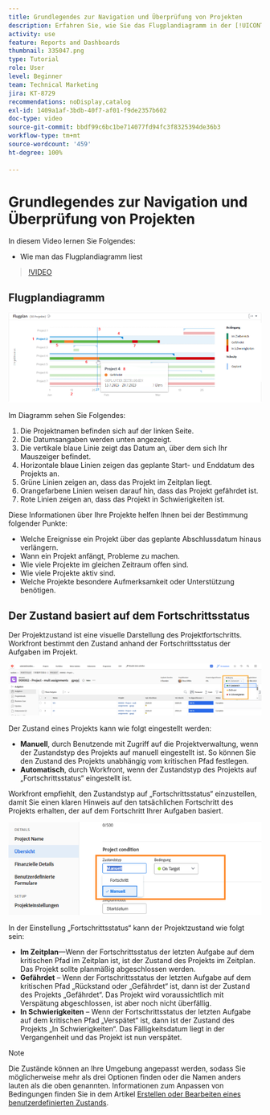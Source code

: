 ```yaml
---
title: Grundlegendes zur Navigation und Überprüfung von Projekten
description: Erfahren Sie, wie Sie das Flugplandiagramm in der [!UICONTROL erweiterten Analyse] lesen können.
activity: use
feature: Reports and Dashboards
thumbnail: 335047.png
type: Tutorial
role: User
level: Beginner
team: Technical Marketing
jira: KT-8729
recommendations: noDisplay,catalog
exl-id: 1409a1af-3bdb-40f7-af01-f9de2357b602
doc-type: video
source-git-commit: bbdf99c6bc1be714077fd94fc3f8325394de36b3
workflow-type: tm+mt
source-wordcount: '459'
ht-degree: 100%

---
```


# Grundlegendes zur Navigation und Überprüfung von Projekten

In diesem Video lernen Sie Folgendes:

* Wie man das Flugplandiagramm liest

>[!VIDEO](https://video.tv.adobe.com/v/335047/?quality=12&learn=on&enablevpops=1)

## Flugplandiagramm

![Ein Bild eines Flugplandiagramms mit Nummern, die mit den Aufzählungspunkten unten korrespondieren](assets/section-2-1.png)

Im Diagramm sehen Sie Folgendes:

1. Die Projektnamen befinden sich auf der linken Seite.
1. Die Datumsangaben werden unten angezeigt.
1. Die vertikale blaue Linie zeigt das Datum an, über dem sich Ihr Mauszeiger befindet.
1. Horizontale blaue Linien zeigen das geplante Start- und Enddatum des Projekts an.
1. Grüne Linien zeigen an, dass das Projekt im Zeitplan liegt.
1. Orangefarbene Linien weisen darauf hin, dass das Projekt gefährdet ist.
1. Rote Linien zeigen an, dass das Projekt in Schwierigkeiten ist.

Diese Informationen über Ihre Projekte helfen Ihnen bei der Bestimmung folgender Punkte:

* Welche Ereignisse ein Projekt über das geplante Abschlussdatum hinaus verlängern.
* Wann ein Projekt anfängt, Probleme zu machen.
* Wie viele Projekte im gleichen Zeitraum offen sind.
* Wie viele Projekte aktiv sind.
* Welche Projekte besondere Aufmerksamkeit oder Unterstützung benötigen.

## Der Zustand basiert auf dem Fortschrittsstatus

Der Projektzustand ist eine visuelle Darstellung des Projektfortschritts. Workfront bestimmt den Zustand anhand der Fortschrittsstatus der Aufgaben im Projekt.

![Ein Bild möglicher Fortschrittsstatus](assets/section-2-2.png)

Der Zustand eines Projekts kann wie folgt eingestellt werden:

* **Manuell**, durch Benutzende mit Zugriff auf die Projektverwaltung, wenn der Zustandstyp des Projekts auf manuell eingestellt ist. So können Sie den Zustand des Projekts unabhängig vom kritischen Pfad festlegen.
* **Automatisch**, durch Workfront, wenn der Zustandstyp des Projekts auf „Fortschrittsstatus“ eingestellt ist.

Workfront empfiehlt, den Zustandstyp auf „Fortschrittsstatus“ einzustellen, damit Sie einen klaren Hinweis auf den tatsächlichen Fortschritt des Projekts erhalten, der auf dem Fortschritt Ihrer Aufgaben basiert.

![Ein Bild möglicher Fortschrittsstatus](assets/section-2-3.png)

In der Einstellung „Fortschrittsstatus“ kann der Projektzustand wie folgt sein:

* **Im Zeitplan**—Wenn der Fortschrittsstatus der letzten Aufgabe auf dem kritischen Pfad im Zeitplan ist, ist der Zustand des Projekts im Zeitplan. Das Projekt sollte planmäßig abgeschlossen werden.
* **Gefährdet** – Wenn der Fortschrittsstatus der letzten Aufgabe auf dem kritischen Pfad „Rückstand oder „Gefährdet“ ist, dann ist der Zustand des Projekts „Gefährdet“. Das Projekt wird voraussichtlich mit Verspätung abgeschlossen, ist aber noch nicht überfällig.
* **In Schwierigkeiten** – Wenn der Fortschrittsstatus der letzten Aufgabe auf dem kritischen Pfad „Verspätet“ ist, dann ist der Zustand des Projekts „In Schwierigkeiten“. Das Fälligkeitsdatum liegt in der Vergangenheit und das Projekt ist nun verspätet.

>[!NOTE]
>
>Die Zustände können an Ihre Umgebung angepasst werden, sodass Sie möglicherweise mehr als drei Optionen finden oder die Namen anders lauten als die oben genannten. Informationen zum Anpassen von Bedingungen finden Sie in dem Artikel [Erstellen oder Bearbeiten eines benutzerdefinierten Zustands](https://experienceleague.adobe.com/docs/workfront/using/administration-and-setup/customize/custom-conditions/create-edit-custom-conditions.html?lang=de).
